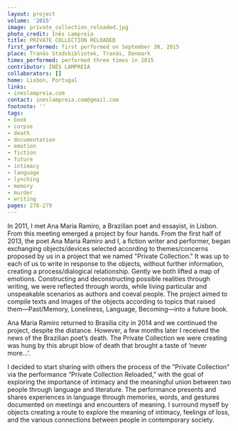 ```yaml
---
layout: project
volume: '2015'
image: private_collection_reloaded.jpg
photo_credit: Inês Lampreia
title: PRIVATE COLLECTION RELOADED
first_performed: first performed on September 30, 2015
place: Tranäs Stadsbibliotek, Tranäs, Denmark
times_performed: performed three times in 2015
contributor: INÊS LAMPREIA
collaborators: []
home: Lisbon, Portugal
links:
- ineslampreia.com
contact: ineslampreia.com@gmail.com
footnote: ''
tags:
- book
- corpse
- death
- documentation
- emotion
- fiction
- future
- intimacy
- language
- lynching
- memory
- murder
- writing
pages: 278-279
---
```


In 2011, I met Ana Maria Ramiro, a Brazilian poet and essayist, in Lisbon. From this meeting emerged a project by four hands. From the first half of 2013, the poet Ana Maria Ramiro and I, a fiction writer and performer, began exchanging objects/devices selected according to themes/concerns proposed by us in a project that we named "Private Collection." It was up to each of us to write in response to the objects, without further information, creating a process/dialogical relationship. Gently we both lifted a map of emotions. Constructing and deconstructing possible realities through writing, we were reflected through words, while living particular and unspeakable scenarios as authors and coeval people. The project aimed to compile texts and images of the objects according to topics that raised them—Past/Memory, Loneliness, Language, Becoming—into a future book.

Ana Maria Ramiro returned to Brasilia city in 2014 and we continued the project, despite the distance. However, a few months later I received the news of the Brazilian poet’s death. The Private Collection we were creating was hung by this abrupt blow of death that brought a taste of ‘never more...’.

I decided to start sharing with others the process of the "Private Collection" via the performance “Private Collection Reloaded,” with the goal of exploring the importance of intimacy and the meaningful union between two people through language and literature. The performance presents and shares experiences in language through memories, words, and gestures documented on meetings and encounters of meaning. I surround myself by objects creating a route to explore the meaning of intimacy, feelings of loss, and the various connections between people in contemporary society.
